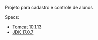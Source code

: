 Projeto para cadastro e controle de alunos

Specs:
- [Tomcat 10.1.13](https://tomcat.apache.org/download-10.cgi)
- [JDK 17.0.7](https://www.oracle.com/java/technologies/javase/jdk17-archive-downloads.html)
